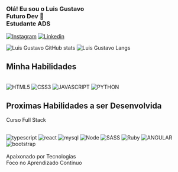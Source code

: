 

### Olá! Eu sou o Luis Gustavo</br> Futuro Dev 🚀</br> Estudante ADS


[![Instagram](https://img.shields.io/badge/Instagram-E4405F?style=for-the-badge&logo=instagram&logoColor=white)](https://www.instagram.com/lggustavodev/)
[![Linkedin](https://img.shields.io/badge/LinkedIn-0077B5?style=for-the-badge&logo=linkedin&logoColor=white)](https://www.linkedin.com/in/luis-gustavo-9b2b6b2a8/)

![Luis Gustavo GitHub stats](https://github-readme-stats.vercel.app/api?username=lggustavodev&show_icons=true&theme=dracula)
![Luis Gustavo Langs](https://github-readme-stats.vercel.app/api/top-langs/?username=lggustavodev&layout=compact)
## Minha Habilidades
<div style="display: inline_block"><br/>
    <img alt=HTML5 src="https://img.shields.io/badge/HTML5-E34F26?style=for-the-badge&logo=html5&logoColor=white"> 
    <img alt=CSS3 src="https://img.shields.io/badge/CSS3-1572B6?style=for-the-badge&logo=css3&logoColor=white">
    <img alt=JAVASCRIPT src="https://img.shields.io/badge/JavaScript-F7DF1E?style=for-the-badge&logo=javascript&logoColor=black">
    <img alt=PYTHON src="https://img.shields.io/badge/Python-14354C?style=for-the-badge&logo=python&logoColor=white">

</div>

## Proximas Habilidades a ser Desenvolvida </br>
 Curso Full Stack
<div style="display: inline_block"><br/>
    <img alt="typescript" src="https://img.shields.io/badge/TypeScript-007ACC?style=for-the-badge&logo=typescript&logoColor=white">
    <img alt=react src="https://img.shields.io/badge/React-20232A?style=for-the-badge&logo=react&logoColor=61DAFB">
    <img alt="mysql" src="https://img.shields.io/badge/MySQL-005C84?style=for-the-badge&logo=mysql&logoColor=whit"> 
    <img alt="Node" src="https://img.shields.io/badge/Node.js-43853D?style=for-the-badge&logo=node.js&logoColor=white">
    <img alt="SASS" src="https://img.shields.io/badge/Sass-CC6699?style=for-the-badge&logo=sass&logoColor=white">
    <img alt="Ruby" src="https://img.shields.io/badge/Ruby-CC342D?style=for-the-badge&logo=ruby&logoColor=white">
    <img alt="ANGULAR" src="https://img.shields.io/badge/Angular-DD0031?style=for-the-badge&logo=angular&logoColor=white">
    <img alt="bootstrap" src="https://img.shields.io/badge/Bootstrap-563D7C?style=for-the-badge&logo=bootstrap&logoColor=white">

</div></br>
Apaixonado por Tecnologias </br> Foco no Aprendizado Continuo
